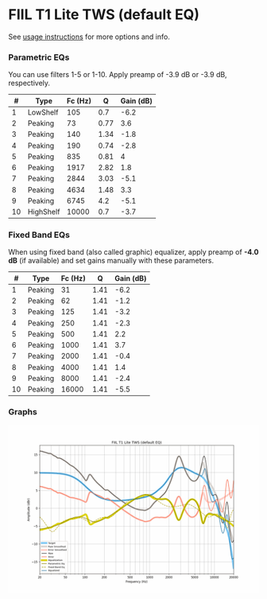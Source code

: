 # FIIL T1 Lite TWS (default EQ)
See [usage instructions](https://github.com/jaakkopasanen/AutoEq#usage) for more options and info.

### Parametric EQs
You can use filters 1-5 or 1-10. Apply preamp of -3.9 dB or -3.9 dB, respectively.

|   # | Type      |   Fc (Hz) |    Q |   Gain (dB) |
|-----|-----------|-----------|------|-------------|
|   1 | LowShelf  |       105 | 0.7  |        -6.2 |
|   2 | Peaking   |        73 | 0.77 |         3.6 |
|   3 | Peaking   |       140 | 1.34 |        -1.8 |
|   4 | Peaking   |       190 | 0.74 |        -2.8 |
|   5 | Peaking   |       835 | 0.81 |         4   |
|   6 | Peaking   |      1917 | 2.82 |         1.8 |
|   7 | Peaking   |      2844 | 3.03 |        -5.1 |
|   8 | Peaking   |      4634 | 1.48 |         3.3 |
|   9 | Peaking   |      6745 | 4.2  |        -5.1 |
|  10 | HighShelf |     10000 | 0.7  |        -3.7 |

### Fixed Band EQs
When using fixed band (also called graphic) equalizer, apply preamp of **-4.0 dB** (if available) and set gains manually with these parameters.

|   # | Type    |   Fc (Hz) |    Q |   Gain (dB) |
|-----|---------|-----------|------|-------------|
|   1 | Peaking |        31 | 1.41 |        -6.2 |
|   2 | Peaking |        62 | 1.41 |        -1.2 |
|   3 | Peaking |       125 | 1.41 |        -3.2 |
|   4 | Peaking |       250 | 1.41 |        -2.3 |
|   5 | Peaking |       500 | 1.41 |         2.2 |
|   6 | Peaking |      1000 | 1.41 |         3.7 |
|   7 | Peaking |      2000 | 1.41 |        -0.4 |
|   8 | Peaking |      4000 | 1.41 |         1.4 |
|   9 | Peaking |      8000 | 1.41 |        -2.4 |
|  10 | Peaking |     16000 | 1.41 |        -5.5 |

### Graphs
![](./FIIL%20T1%20Lite%20TWS%20(default%20EQ).png)
